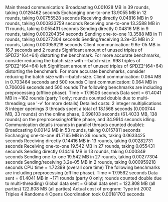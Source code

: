 Main thread communication:
Broadcasting 0.001028 MB in 39 rounds, taking 0.0126462 seconds
Exchanging one-to-one 13.9055 MB in 12 rounds, taking 0.00755528 seconds
Receiving directly 0.04816 MB in 9 rounds, taking 0.000833759 seconds
Receiving one-to-one 13.3588 MB in 11 rounds, taking 0.055431 seconds
Sending directly 0.04816 MB in 9 rounds, taking 0.000204354 seconds
Sending one-to-one 13.3588 MB in 11 rounds, taking 0.00277304 seconds
Sending/receiving 3.2e-05 MB in 2 rounds, taking 0.000959218 seconds
Client communication: 9.6e-05 MB in 16.7 seconds and 2 rounds 
Significant amount of unused triples of SPDZ2^(64+64) distorting the benchmark. For more accurate benchmarks, consider reducing the batch size with --batch-size.
        998 triples of SPDZ2^(64+64) left
Significant amount of unused triples of SPDZ2^(64+64) distorting the benchmark. For more accurate benchmarks, consider reducing the batch size with --batch-size.
Client communication: 0.064 MB in 0.703464 seconds and 500 rounds 
Client communication: 0.064 MB in 0.706036 seconds and 500 rounds 
The following benchmarks are including preprocessing (offline phase).
Time = 17.9506 seconds 
Data sent = 61.4041 MB in ~162 rounds (party 1 only; rounds counted double due to multi-threading; use '-v' for more details)
Detailed costs:
             2 integer multiplications
             8 integer openings
3 threads spent a total of 18.1568 seconds (0.000744 MB, 33 rounds) on the online phase, 0.698103 seconds (61.4033 MB, 138 rounds) on the preprocessing/offline phase, and 34.9914 seconds idling.
Communication details (rounds in parallel threads counted double):
Broadcasting 0.00142 MB in 53 rounds, taking 0.0157811 seconds
Exchanging one-to-one 41.7165 MB in 36 rounds, taking 0.0633425 seconds
Receiving directly 0.14416 MB in 13 rounds, taking 0.00282731 seconds
Receiving one-to-one 19.542 MB in 27 rounds, taking 0.055431 seconds
Sending directly 0.14416 MB in 13 rounds, taking 0.000349 seconds
Sending one-to-one 19.542 MB in 27 rounds, taking 0.00277304 seconds
Sending/receiving 3.2e-05 MB in 2 rounds, taking 0.000959218 seconds
CPU time = 1.72399 (overall core time)
The following benchmarks are including preprocessing (offline phase).
Time = 17.9562 seconds 
Data sent = 61.4041 MB in ~171 rounds (party 0 only; rounds counted double due to multi-threading)
Global data sent = Global data sent = 122.808 MB (all parties)
122.808 MB (all parties)
Actual cost of program:
  Type int
          2002        Triples
             4        Randoms
             4          Opens
Coordination took 0.00181703 seconds